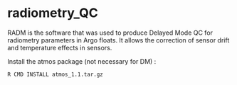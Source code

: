 # radiometry_QC
RADM is the software that was used to produce Delayed Mode QC for radiometry parameters in Argo floats. It allows the correction of sensor drift and temperature effects in sensors.

Install the atmos package (not necessary for DM) :
```sh
R CMD INSTALL atmos_1.1.tar.gz
```
